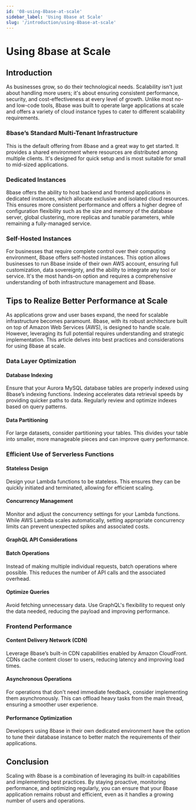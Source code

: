 ```yaml
---
id: '08-using-8base-at-scale'
sidebar_label: 'Using 8base at Scale'
slug: '/introduction/using-8base-at-scale'
---
```

# Using 8base at Scale

## Introduction

As businesses grow, so do their technological needs. Scalability isn't just about handling more users; it's about ensuring consistent performance, security, and cost-effectiveness at every level of growth. Unlike most no- and low-code tools, 8base was built to operate large applications at scale and offers a variety of cloud instance types to cater to different scalability requirements. 

### 8base’s Standard Multi-Tenant Infrastructure

This is the default offering from 8base and a great way to get started. It provides a shared environment where resources are distributed among multiple clients. It's designed for quick setup and is most suitable for small to mid-sized applications.

### Dedicated Instances

8base offers the ability to host backend and frontend applications in dedicated instances, which  allocate exclusive and isolated cloud resources. This ensures more consistent performance and offers a higher degree of configuration flexibility such as the size and memory of the database server, global clustering, more replicas and tunable parameters, while remaining a fully-managed service.

### Self-Hosted Instances

For businesses that require complete control over their computing environment, 8base offers self-hosted instances. This option allows businesses to run 8base inside of their own AWS account, ensuring full customization, data sovereignty, and the ability to integrate any tool or service. It's the most hands-on option and requires a comprehensive understanding of both infrastructure management and 8base.

## Tips to Realize Better Performance at Scale

As applications grow and user bases expand, the need for scalable infrastructure becomes paramount. 8base, with its robust architecture built on top of Amazon Web Services (AWS), is designed to handle scale. However, leveraging its full potential requires understanding and strategic implementation. This article delves into best practices and considerations for using 8base at scale.

### Data Layer Optimization

#### Database Indexing

Ensure that your Aurora MySQL database tables are properly indexed using 8base’s indexing functions. Indexing accelerates data retrieval speeds by providing quicker paths to data. Regularly review and optimize indexes based on query patterns.

#### Data Partitioning

For large datasets, consider partitioning your tables. This divides your table into smaller, more manageable pieces and can improve query performance.

### Efficient Use of Serverless Functions

#### Stateless Design

Design your Lambda functions to be stateless. This ensures they can be quickly initiated and terminated, allowing for efficient scaling.

#### Concurrency Management

Monitor and adjust the concurrency settings for your Lambda functions. While AWS Lambda scales automatically, setting appropriate concurrency limits can prevent unexpected spikes and associated costs.

#### GraphQL API Considerations

#### Batch Operations

Instead of making multiple individual requests, batch operations where possible. This reduces the number of API calls and the associated overhead.

#### Optimize Queries
Avoid fetching unnecessary data. Use GraphQL's flexibility to request only the data needed, reducing the payload and improving performance.

### Frontend Performance

#### Content Delivery Network (CDN)

Leverage 8base’s built-in CDN capabilities enabled by Amazon CloudFront. CDNs cache content closer to users, reducing latency and improving load times.

#### Asynchronous Operations

For operations that don't need immediate feedback, consider implementing them asynchronously. This can offload heavy tasks from the main thread, ensuring a smoother user experience.

#### Performance Optimization
Developers using 8base in their own dedicated environment have the option to tune their database instance to better match the requirements of their applications.

## Conclusion
Scaling with 8base is a combination of leveraging its built-in capabilities and implementing best practices. By staying proactive, monitoring performance, and optimizing regularly, you can ensure that your 8base application remains robust and efficient, even as it handles a growing number of users and operations.

